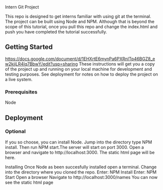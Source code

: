 Intern Git Project

This repo is designed to get interns familiar with using git at the terminal. The project can be built using Node and NPM. Although that is beyond the scope of this tutorial, once you pull this repo and change the index.html and push you have completed the tutorial successfully. 

## Getting Started
https://docs.google.com/document/d/1EHXrtE6mynPa6PXRnITp46BGZ8_ew2kijLR4Iq7BbwY/edit?usp=sharing
These instructions will get you a copy of the project up and running on your local machine for development and testing purposes. See deployment for notes on how to deploy the project on a live system.

### Prerequisites

Node

## Deployment
### Optional
If you so choose, you can install Node. Jump into the directory type NPM install. Then run NPM start.The server will start on port 3000. Open a browser and navigate to http://localhost:3000. The static html page will be here.

Installing
Once Node as been succesfully installed open a terminal.
Change into the directory where you cloned the repo.
Enter: NPM Install
Enter: NPM Start
Open a browser
Navigate to http://localhost:3000/names
You can now see the static html page
